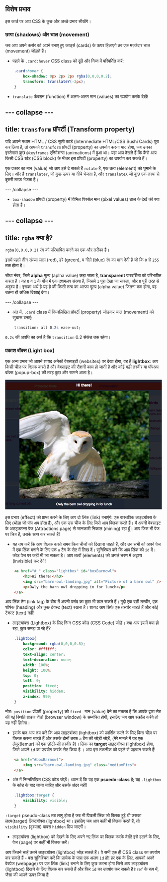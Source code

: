 ## विशेष प्रभाव

इस कार्ड पर आप CSS के कुछ और अच्छे प्रभाव सीखेंगे।

### छाया (shadows) और चाल (movement)

जब आप अपने कर्सर को अपने बनाए हुए कार्ड्स (cards) के ऊपर हिलाएंगे तब एक मज़्ज़ेदार चाल (movement) जोड़ते हैं।

+ पहले के `.card:hover` CSS class को ढूंढें और निम्न में परिवर्तित करें:

```css
    .card:hover {
        box-shadow: 0px 2px 2px rgba(0,0,0,0.2); 
        transform: translateY(-2px);
    }
```
+ `translate` फंक्शन (function) में अलग-अलग मान (values) का उपयोग करके देखें!

--- collapse ---
---
title: `transform` प्रॉपर्टी (Transform property)
---

यदि आपने मध्यम HTML / CSS सुशी कार्ड (Intermediate HTML/CSS Sushi Cards) पूरा कर लिया है, तो आपको `transform` प्रॉपर्टी (property) का उपयोग करना याद होगा, जब उनका इस्तेमाल कुछ `@keyframes` एनिमेशन्स (animations) में हुआ था। यहां आप देखते हैं कि कैसे आप किसी CSS खंड (CSS block) के भीतर इस प्रॉपर्टी (property) का उपयोग कर सकते हैं।

एक प्रकार का मान (value) जो आप इसे दे सकते हैं `rotate` है, एक तत्व (element) को घुमाने के लिए। और हैं `translateY`, जो कुछ ऊपर या नीचे भेजता है, और `translateX` जो कुछ एक तरफ से दूसरी तरफ भेजता है।

--- /collapse ---

+ `box-shadow` प्रॉपर्टी (property) में विभिन्न पिक्सेल मान (pixel values) डाल के देखें की क्या होता है।

--- collapse ---
---
title: `rgba` क्या है?
---

`rgba(0,0,0,0.2)` रंग को परिभाषित करने का एक और तरीका है।

इसमें पहले तीन संख्या लाल (red), हरे (green), व नीले (blue) रंग का मान देती हैं जो कि `0` से `255` तक होता है।

चौथा नंबर, जिसे **alpha** मूल्य (aplha value) कहा जाता है, **transparent** पारदर्शिता को परिभाषित करता है। यह `0` व `1` के बीच में एक दशमलव संख्या है, जिसमे `1` पूरा देखा जा सकता, और `0` पूरी तरह से अदृश्य है। इसका अर्थ है यह है की किसी तत्व का अल्फा मूल्य (alpha value) जितना कम होगा, वह उतना ही अधिक दिखाई देगा।

--- /collapse ---

+ अंत में, `.card` class में निम्नलिखित प्रॉपर्टी (property) जोड़कर चाल (movement) को सुचारू बनाएं:

```css
    transition: all 0.2s ease-out;
```

`0.2s` की अवधि का अर्थ है कि `transition` 0.2 सेकंड तक रहेगा।

### प्रकाश बॉक्स (Light box)

एक अन्य प्रभाव जो आपने शायद अनेकों वेबसाइटों (websites) पर देखा होगा, वह है **lightbox**: आप किसी चीज़ पर क्लिक करते हैं और वेबसाइट की रौशनी काम हो जाती है और कोई बड़ी तस्वीर या पॉपअप बॉक्स (popup-box) की तरह कुछ और सामने आता है।

![Lightbox effect in action](images/lightboxOwl.png)

इस प्रभाव (effect) को प्राप्त करने के लिए आप दो लिंक (link) बनाएंगे: एक वास्तविक लाइटबॉक्स के लिए (थोड़ा जो पॉप अप होता है), और एक उस चीज के लिए जिसे आप क्लिक करते हैं। मैं अपनी वेबसाइट के अटट्रक्शन्स पेज (Attractions page) से जानकारी निकाल (mining) रहा हूँ। आप जिस भी पेज पर चित्र हैं, उसके साथ कर सकते हैं!

+ यह तय करें कि आप क्लिक करते समय किन चीजों को दिखाना चाहते हैं, और उन सभी को अपने पेज में एक लिंक बनाने के लिए एक `a` टैग के सेट में लिख दें। सुनिश्चित करें कि आप लिंक को `id` दें। कोड पेज पर कहीं भी जा सकता है। आप तत्वों (elements) को अगले चरण में अदृश्य (invisible) कर देंगे!

```html
    <a href="#_" class="lightbox" id="boxBarnowl">
        <h3>Hi there!</h3>
        <img src="barn-owl-landing.jpg" alt="Picture of a barn owl" />
        <p>Owly the barn owl dropping in for lunch</p>
    </a>
```

आप लिंक टैग (link tag) के बीच में अपनी पसंद का कुछ भी डाल सकते हैं। मुझे एक बड़ी तस्वीर, एक शीर्षक (heading) और कुछ टेक्स्ट (text) रखना है। शायद आप सिर्फ एक तस्वीर चाहते हैं और कोई टेक्स्ट (text) नहीं!

+ लाइटबॉक्स (Lightbox) के लिए निम्न CSS कोड (CSS Code) जोड़ें। क्या आप इसमें क्या हो रहा, कुछ समझ पा रहे हैं?
```css
    .lightbox{
        background: rgba(0,0,0,0.8);
        color: #ffffff;
        text-align: center;
        text-decoration: none;
        width: 100%;
        height: 100%;
        top: 0;
        left: 0;
        position: fixed;
        visibility: hidden;
        z-index: 999;
    }
```

नोट: `position` प्रॉपर्टी (property) को `fixed ` मान (value) देने का मतलब है कि आपके द्वारा सेट की गई स्थिति ब्राउज़ विंडो (browser window) के सम्बंधित होगी, इसलिए जब आप स्क्रॉल करेंगे तो यह नहीं हिलेगा।

+ इसके बाद आप तय करें कि आप लाइटबॉक्स (lightbox) को प्रदर्शित करने के लिए किस चीज़ पर क्लिक करना चाहते हैं और उसके दोनों तरफ `a` टैग की जोड़ी जोड़ें, (मेरे मामले में यह एक लेमूर(lemur) की एक छोटी-सी तस्वीर है)। लिंक का **target** लाइटबॉक्स (lightbox) होगा, जिसे आपने `id` का उपयोग करके सेट किया है । आप इस तकनीक को पहले से पहचान सकते हैं!

```html
    <a href="#boxBarnowl">
        <img src="barn-owl-landing.jpg" class="mediumPics">
    </a>
```

+ अंत में निम्नलिखित CSS कोड जोड़ें। ध्यान दें कि यह एक **psuedo-class** है; यह `.lightbox` के कोड के बाद जाना चाहिए और उसके अंदर नहीं!

```css
    .lightbox:target {
        visibility: visible;
    }
```

`:target` pseudo-class तब लागु होता है जब भी पिछली लिंक जो क्लिक हुई थी उसका लक्ष्य(target) लिघ्टबॉक्स (lightbox) था। इसलिए जब आप कहीं भी क्लिक करते हैं, तो `visibility` (दृश्यता) वापस `hidden` छिप जाएगी।

+ लाइटबॉक्स (lightbox) को देखने के लिए अपने नए लिंक पर क्लिक करके देखें! इसे हटाने के लिए, पेज (page) पर कहीं भी क्लिक करें।

आप जितने चाहें उतने लाइटबॉक्स (lightbox) जोड़ सकते हैं। वे सभी एक ही CSS class का उपयोग कर सकते हैं - बस सुनिश्चित करें कि प्रत्येक के पास एक अलग `id` हो! हर एक के लिए, आपको अपने वेबपेज (webpage) पर एक लिंक (link) बनाने के लिए कुछ करना होगा जिसे आप लाइटबॉक्स (lightbox) दिखने के लिए क्लिक कर सकते हैं और फिर `id` का उपयोग कर सकते हैं `href` के रूप में, जैसा की आपने ऊपर किया है!
